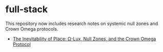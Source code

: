 # full-stack

This repository now includes research notes on systemic null zones and Crown Omega protocols.

- [The Inevitability of Place: Ω-Lux, Null Zones, and the Crown Omega Protocol](docs/inevitability-of-place.md)
